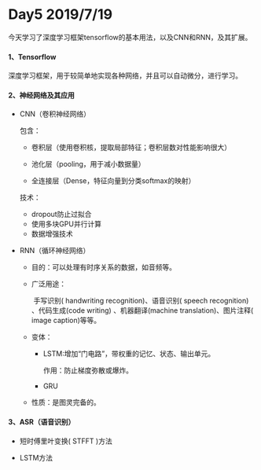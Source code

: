# Day5 2019/7/19

​	今天学习了深度学习框架tensorflow的基本用法，以及CNN和RNN，及其扩展。

#### 1、Tensorflow

深度学习框架，用于较简单地实现各种网络，并且可以自动微分，进行学习。



#### 2、神经网络及其应用


- CNN（卷积神经网络）

  包含：

  - 卷积层（使用卷积核，提取局部特征；卷积层数对性能影响很大）

  - 池化层（pooling，用于减小数据量）
  - 全连接层（Dense，特征向量到分类softmax的映射）

  技术：

  - dropout防止过拟合
  - 使用多块GPU并行计算
  - 数据增强技术

- RNN（循环神经网络）

  - 目的：可以处理有时序关系的数据，如音频等。

  - 广泛用途： 

    ​	手写识别( handwriting recognition)、语音识别( speech recognition) 、代码生成(code writing) 、机器翻译(machine translation)、图片注释( image caption)等等。

  - 变体：

    - LSTM:增加“门电路”，带权重的记忆、状态、输出单元。

      作用：防止梯度弥散或爆炸。

    - GRU

  - 性质：是图灵完备的。

  

  
#### 3、ASR（语音识别）


- 短时傅里叶变换( STFFT )方法

- LSTM方法
